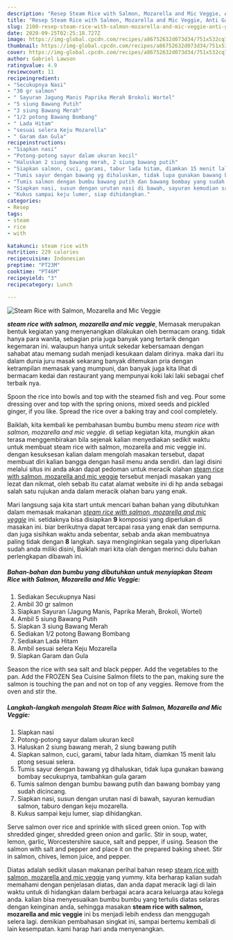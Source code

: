 ```yaml
---
description: "Resep Steam Rice with Salmon, Mozarella and Mic Veggie, Anti Gagal"
title: "Resep Steam Rice with Salmon, Mozarella and Mic Veggie, Anti Gagal"
slug: 2100-resep-steam-rice-with-salmon-mozarella-and-mic-veggie-anti-gagal
date: 2020-09-25T02:25:18.727Z
image: https://img-global.cpcdn.com/recipes/a86752632d073d34/751x532cq70/steam-rice-with-salmon-mozarella-and-mic-veggie-foto-resep-utama.jpg
thumbnail: https://img-global.cpcdn.com/recipes/a86752632d073d34/751x532cq70/steam-rice-with-salmon-mozarella-and-mic-veggie-foto-resep-utama.jpg
cover: https://img-global.cpcdn.com/recipes/a86752632d073d34/751x532cq70/steam-rice-with-salmon-mozarella-and-mic-veggie-foto-resep-utama.jpg
author: Gabriel Lawson
ratingvalue: 4.9
reviewcount: 11
recipeingredient:
- "Secukupnya Nasi"
- "30 gr salmon"
- " Sayuran Jagung Manis Paprika Merah Brokoli Wortel"
- "5 siung Bawang Putih"
- "3 siung Bawang Merah"
- "1/2 potong Bawang Bombang"
- " Lada Hitam"
- "sesuai selera Keju Mozarella"
- " Garam dan Gula"
recipeinstructions:
- "Siapkan nasi"
- "Potong-potong sayur dalam ukuran kecil"
- "Haluskan 2 siung bawang merah, 2 siung bawang putih"
- "Siapkan salmon, cuci, garami, tabur lada hitam, diamkan 15 menit lalu ptong sesuai selera."
- "Tumis sayur dengan bawang yg dihaluskan, tidak lupa gunakan bawang bombay secukupnya, tambahkan gula garam"
- "Tumis salmon dengan bumbu bawang putih dan bawang bombay yang sudah dicincang."
- "Siapkan nasi, susun dengan urutan nasi di bawah, sayuran kemudian salmon, taburo dengan keju mozarella."
- "Kukus sampai keju lumer, siap dihidangkan."
categories:
- Resep
tags:
- steam
- rice
- with

katakunci: steam rice with 
nutrition: 229 calories
recipecuisine: Indonesian
preptime: "PT23M"
cooktime: "PT46M"
recipeyield: "3"
recipecategory: Lunch

---
```



![Steam Rice with Salmon, Mozarella and Mic Veggie](https://img-global.cpcdn.com/recipes/a86752632d073d34/751x532cq70/steam-rice-with-salmon-mozarella-and-mic-veggie-foto-resep-utama.jpg)

<b><i>steam rice with salmon, mozarella and mic veggie</i></b>, Memasak merupakan bentuk kegiatan yang menyenangkan dilakukan oleh bermacam orang. tidak hanya para wanita, sebagian pria juga banyak yang tertarik dengan kegemaran ini. walaupun hanya untuk sekedar kebersamaan dengan sahabat atau memang sudah menjadi kesukaan dalam dirinya. maka dari itu dalam dunia juru masak sekarang banyak ditemukan pria dengan ketrampilan memasak yang mumpuni, dan banyak juga kita lihat di bermacam kedai dan restaurant yang mempunyai koki laki laki sebagai chef terbaik nya.

Spoon the rice into bowls and top with the steamed fish and veg. Pour some dressing over and top with the spring onions, mixed seeds and pickled ginger, if you like. Spread the rice over a baking tray and cool completely.

Baiklah, kita kembali ke pembahasan bumbu bumbu menu <i>steam rice with salmon, mozarella and mic veggie</i>. di setiap kegiatan kita, mungkin akan terasa menggembirakan bila sejenak kalian menyediakan sedikit waktu untuk membuat steam rice with salmon, mozarella and mic veggie ini. dengan kesuksesan kalian dalam mengolah masakan tersebut, dapat membuat diri kalian bangga dengan hasil menu anda sendiri. dan lagi disini melalui situs ini anda akan dapat pedoman untuk meracik olahan <u>steam rice with salmon, mozarella and mic veggie</u> tersebut menjadi masakan yang lezat dan nikmat, oleh sebab itu catat alamat website ini di hp anda sebagai salah satu rujukan anda dalam meracik olahan baru yang enak.


Mari langsung saja kita start untuk mencari bahan bahan yang dibutuhkan dalam memasak makanan <u><i>steam rice with salmon, mozarella and mic veggie</i></u> ini. setidaknya bisa disiapkan <b>9</b> komposisi yang diperlukan di masakan ini. biar berikutnya dapat tercapai rasa yang enak dan sempurna. dan juga sisihkan waktu anda sebentar, sebab anda akan membuatnya paling tidak dengan <b>8</b> langkah. saya menginginkan segala yang diperlukan sudah anda miliki disini, Baiklah mari kita olah dengan merinci dulu bahan perlengkapan dibawah ini.

<!--inarticleads1-->

##### Bahan-bahan dan bumbu yang dibutuhkan untuk menyiapkan Steam Rice with Salmon, Mozarella and Mic Veggie:

1. Sediakan Secukupnya Nasi
1. Ambil 30 gr salmon
1. Siapkan  Sayuran (Jagung Manis, Paprika Merah, Brokoli, Wortel)
1. Ambil 5 siung Bawang Putih
1. Siapkan 3 siung Bawang Merah
1. Sediakan 1/2 potong Bawang Bombang
1. Sediakan  Lada Hitam
1. Ambil sesuai selera Keju Mozarella
1. Siapkan  Garam dan Gula


Season the rice with sea salt and black pepper. Add the vegetables to the pan. Add the FROZEN Sea Cuisine Salmon filets to the pan, making sure the salmon is touching the pan and not on top of any veggies. Remove from the oven and stir the. 

<!--inarticleads2-->

##### Langkah-langkah mengolah Steam Rice with Salmon, Mozarella and Mic Veggie:

1. Siapkan nasi
1. Potong-potong sayur dalam ukuran kecil
1. Haluskan 2 siung bawang merah, 2 siung bawang putih
1. Siapkan salmon, cuci, garami, tabur lada hitam, diamkan 15 menit lalu ptong sesuai selera.
1. Tumis sayur dengan bawang yg dihaluskan, tidak lupa gunakan bawang bombay secukupnya, tambahkan gula garam
1. Tumis salmon dengan bumbu bawang putih dan bawang bombay yang sudah dicincang.
1. Siapkan nasi, susun dengan urutan nasi di bawah, sayuran kemudian salmon, taburo dengan keju mozarella.
1. Kukus sampai keju lumer, siap dihidangkan.


Serve salmon over rice and sprinkle with sliced green onion. Top with shredded ginger, shredded green onion and garlic. Stir in soup, water, lemon, garlic, Worcestershire sauce, salt and pepper, if using. Season the salmon with salt and pepper and place it on the prepared baking sheet. Stir in salmon, chives, lemon juice, and pepper. 

Diatas adalah sedikit ulasan makanan perihal bahan resep <u>steam rice with salmon, mozarella and mic veggie</u> yang yummy. kita berharap kalian sudah memahami dengan penjelasan diatas, dan anda dapat meracik lagi di lain waktu untuk di hidangkan dalam berbagai acara acara keluarga atau kolega anda. kalian bisa menyesuaikan bumbu bumbu yang tertulis diatas selaras dengan keinginan anda, sehingga masakan <b>steam rice with salmon, mozarella and mic veggie</b> ini bs menjadi lebih endess dan menggugah selera lagi. demikian pembahasan singkat ini, sampai bertemu kembali di lain kesempatan. kami harap hari anda menyenangkan.
